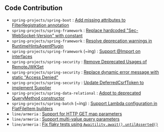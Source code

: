 ## Code Contribution
- `spring-projects/spring-boot` : [Add missing attributes to FilterRegistration annotation](https://github.com/spring-projects/spring-boot/pull/45005)
- `spring-projects/spring-framework` : [Replace hardcoded "Sec-WebSocket-Version" with constant](https://github.com/spring-projects/spring-framework/pull/34319)
- `spring-projects/spring-framework` : [Resolve deprecation warnings in RuntimeHintsAgentPlugin](https://github.com/spring-projects/spring-framework/pull/34390)
- `spring-projects/spring-framework` (~ing) : [Support @Import on interfaces](https://github.com/spring-projects/spring-framework/pull/34820)
- `spring-projects/spring-security` : [Remove Deprecated Usages of RemoteJWKSet](https://github.com/spring-projects/spring-security/pull/16537)
- `spring-projects/spring-security` : [Replace dynamic error message with static "Access Denied"](https://github.com/spring-projects/spring-security/pull/16528)
- `spring-projects/spring-security` : [Update DeferredCsrfToken to implement Supplier](https://github.com/spring-projects/spring-security/pull/16905)
- `spring-projects/spring-data-relational` : [Adopt to deprecated QueryMethod constructor](https://github.com/spring-projects/spring-data-relational/pull/2049)
- `spring-projects/spring-batch` (~ing) : [Support Lambda configuration in FlatFileItem builders](https://github.com/spring-projects/spring-batch/pull/4840)
- `line/armeria` : [Support for HTTP GET map parameters](https://github.com/line/armeria/pull/6072)
- `line/armeria` : [Support multi-value query parameters](https://github.com/line/armeria/pull/6118)
- `line/armeria` : [Fix flaky tests using `Awaitility.await().untilAsserted()`](https://github.com/line/armeria/pull/6171)

<!--
**kwondh5217/kwondh5217** is a ✨ _special_ ✨ repository because its `README.md` (this file) appears on your GitHub profile.

Here are some ideas to get you started:

- 🔭 I’m currently working on ...
- 🌱 I’m currently learning ...
- 👯 I’m looking to collaborate on ...
- 🤔 I’m looking for help with ...
- 💬 Ask me about ...
- 📫 How to reach me: ...
- 😄 Pronouns: ...
- ⚡ Fun fact: ...
-->

